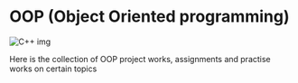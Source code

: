 # OOP (**Object Oriented programming**)

![C++ img](https://ip-calculator.ru/blog/wp-content/uploads/2021/02/6038586442907648.png)

Here is the collection of OOP project works, assignments and practise works on certain topics 
